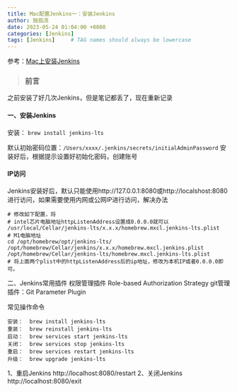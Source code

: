 ```yaml
---
title: Mac配置Jenkins一：安装Jenkins
author: 独孤流
date: 2023-05-24 01:04:00 +0800
categories: [Jenkins]
tags: [Jenkins]     # TAG names should always be lowercase
---
```


参考：[Mac上安装Jenkins](https://www.jianshu.com/p/b8a3b9992cd0)
> ### 前言
之前安装了好几次Jenkins，但是笔记都丢了，现在重新记录

#### 一、安装Jenkins
安装：  `brew install jenkins-lts`

默认初始密码位置：`/Users/xxxx/.jenkins/secrets/initialAdminPassword`
安装好后，根据提示设置好初始化密码，创建账号

#### IP访问
Jenkins安装好后，默认只能使用http://127.0.0.1:8080或http://localshost:8080进行访问，如果需要使用内网或公网IP进行访问，解决办法
```
# 修改如下配置，将
# intel芯片电脑地址httpListenAddress设置成0.0.0.0就可以
/usr/local/Cellar/jenkins-lts/x.x.x/homebrew.mxcl.jenkins-lts.plist
# M1电脑地址
cd /opt/homebrew/opt/jenkins-lts/ 
/opt/homebrew/Cellar/jenkins/x.x.x/homebrew.mxcl.jenkins.plist
/opt/homebrew/Cellar/jenkins-lts/homebrew.mxcl.jenkins-lts.plist
# 将上面两个plist中的httpListenAddress后的ip地址，修改为本机IP或者0.0.0.0即可。
```

二、Jenkins常用插件
权限管理插件 Role-based Authorization Strategy
git管理插件：Git Parameter Plugin


常见操作命令
```
安装：  brew install jenkins-lts
重装：  brew reinstall jenkins-lts
启动：  brew services start jenkins-lts
关闭：  brew services stop jenkins-lts
重启：  brew services restart jenkins-lts
升级：  brew upgrade jenkins-lts
```

1、重启Jenkins http://localhost:8080/restart
2、关闭Jenkins http://localhost:8080/exit